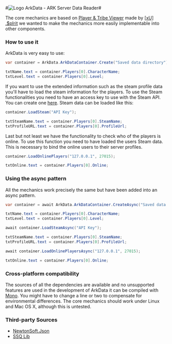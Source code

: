 #![Logo](http://web.mxcontent.network/arkdata/ArkData.png) ArkData - ARK Server Data Reader#

The core mechanics are based on <a href="http://steamcommunity.com/app/346110/discussions/0/594821545173979380/">Player & Tribe Viewer</a> made by <a href="http://steamcommunity.com/id/cssjunky">[xU] .$pIrit</a>
we wanted to make the mechanics more easily implementable into other components.

<h3>How to use it</h3>

ArkData is very easy to use:

```C#
var container = ArkData.ArkDataContainer.Create("Saved data directory");

txtName.text = container.Players[0].CharacterName;
txtLevel.text = container.Players[0].Level;
```

If you want to use the extended information such as the steam profile data you'll have to load the steam information for the players.
To use the Steam functionalities you need to have an access key to use with the Steam API. You can create one <a href="http://steamcommunity.com/dev/apikey">here</a>.
Steam data can be loaded like this:

```C#
container.LoadSteam("API Key");

txtSteamName.text = container.Players[0].SteamName;
txtProfileURL.text = container.Players[0].ProfileUrl;
```

Last but not least we have the functionality to check who of the players is online. To use this function you need to have loaded the users Steam data. This is necessary to bind the online users to their server profiles.

```C#
container.LoadOnlinePlayers("127.0.0.1", 27015);

txtOnline.text = container.Players[0].Online;
```

<h3>Using the async pattern</h3>

All the mechanics work precisely the same but have been added into an async pattern.

```C#
var container = await ArkData.ArkDataContainer.CreateAsync("Saved data directory");

txtName.text = container.Players[0].CharacterName;
txtLevel.text = container.Players[0].Level;

await container.LoadSteamAsync("API Key");

txtSteamName.text = container.Players[0].SteamName;
txtProfileURL.text = container.Players[0].ProfileUrl;

await container.LoadOnlinePlayersAsync("127.0.0.1", 27015);

txtOnline.text = container.Players[0].Online;
```
<h3>Cross-platform compatibility</h3>

The sources of all the dependencies are available and no unsupported features are used in the development of ArkData it can be compiled with <a href="http://www.mono-project.com/docs/about-mono/languages/csharp/">Mono</a>. You might have to change a line or two to compensate for environmental differences. The core mechanics should work under Linux and Mac OS X, although this is untested.

<h3>Third-party Sources</h3>

- <a href="https://github.com/JamesNK/Newtonsoft.Json">NewtonSoft.Json</a>
- <a href="https://code.google.com/p/ssqlib/">SSQ Lib</a>
